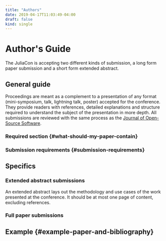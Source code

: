 ```yaml
---
title: "Authors"
date: 2019-04-17T11:03:49-04:00
draft: false
kind: single
---
```


# Author's Guide

The JuliaCon is accepting two different kinds of submission,
a long form paper submission and a short form extended abstract.

## General guide

Proceedings are meant as a complement to a presentation of
any format (mini-symposium, talk, lightning talk, poster)
accepted for the conference. They provide readers with
references, detailed explanations and structure required to
understand the subject of the presentation in more depth.
All submissions are reviewed with the same process as
the [Journal of Open-Source Software](http://joss.theoj.org).

### Required section {#what-should-my-paper-contain}

### Submission requirements {#submission-requirements}

## Specifics

### Extended abstract submissions

An extended abstract lays out the methodology and use cases
of the work presented at the conference.
It should be at most one page of content, excluding references.

### Full paper submissions

## Example {#example-paper-and-bibliography}
